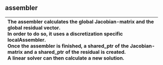## assembler

|The assembler calculates the global Jacobian-matrix and the global residual vector. </br> In order to do so, it uses a discretization specific localAssembler. </br> Once the assembler is finished, a shared_ptr of the Jacobian-matrix and a shared_ptr of the residual is created. </br> A linear solver can then calculate a new solution.|
| :--- |